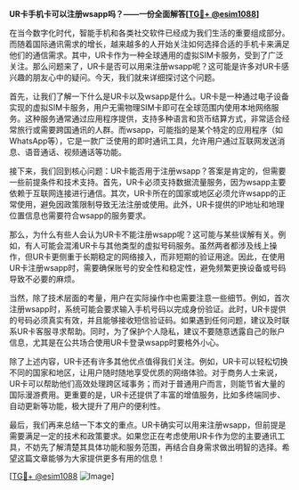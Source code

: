 **UR卡手机卡可以注册wsapp吗？——一份全面解答[[TG💪+ @esim1088](https://t.me/s/esim1088)]**

在当今数字化时代，智能手机和各类社交软件已经成为我们生活的重要组成部分。而随着国际通讯需求的增长，越来越多的人开始关注如何选择合适的手机卡来满足他们的通信需求。其中，UR卡作为一种全球通用的虚拟SIM卡服务，受到了广泛关注。那么问题来了，UR卡是否可以用来注册wsapp呢？这可能是许多对UR卡感兴趣的朋友心中的疑问。今天，我们就来详细探讨这个问题。

首先，让我们了解一下什么是UR卡以及wsapp是什么。UR卡是一种通过电子设备实现的虚拟SIM卡服务，用户无需物理SIM卡即可在全球范围内使用本地网络服务。这种服务通常通过应用程序提供，支持多种语言和货币结算方式，非常适合经常旅行或需要跨国通讯的人群。而wsapp，可能指的是某个特定的应用程序（如WhatsApp等），它是一款广泛使用的即时通讯工具，允许用户通过互联网发送消息、语音通话、视频通话等功能。

接下来，我们回到核心问题：UR卡能否用于注册wsapp？答案是肯定的，但需要一些前提条件和技术支持。首先，UR卡必须支持数据流量服务，因为wsapp主要依赖于互联网连接进行通信。其次，UR卡所在的国家或地区必须允许wsapp的正常使用，避免因政策限制导致无法注册或使用。此外，UR卡提供的IP地址和地理位置信息也需要符合wsapp的服务要求。

那么，为什么有些人会认为UR卡不能注册wsapp呢？这可能与某些误解有关。例如，有人可能会混淆UR卡与其他类型的虚拟号码服务。虽然两者都涉及线上操作，但UR卡更侧重于长期稳定的网络接入，而非短期的验证用途。因此，在使用UR卡注册wsapp时，需要确保账号的安全性和稳定性，避免频繁更换设备或号码导致不必要的麻烦。

当然，除了技术层面的考量，用户在实际操作中也需要注意一些细节。例如，首次注册wsapp时，系统可能会要求输入手机号码以完成身份验证。此时，UR卡提供的号码必须真实有效，并且能够接收短信验证码。如果遇到任何问题，建议及时联系UR卡客服寻求帮助。同时，为了保护个人隐私，建议不要随意透露自己的账户信息，尤其是在公共场合使用UR卡登录wsapp时要格外小心。

除了上述内容，UR卡还有许多其他优点值得我们关注。例如，UR卡可以轻松切换不同的国家和地区，让用户随时随地享受优质的网络体验。对于商务人士来说，UR卡可以帮助他们高效处理跨区域事务；而对于普通用户而言，则能节省大量的国际漫游费用。更重要的是，UR卡还提供了丰富的增值服务，比如多终端同步、自动更新等功能，极大提升了用户的便利性。

最后，我们再来总结一下本文的重点。UR卡确实可以用来注册wsapp，但前提是需要满足一定的技术和政策要求。如果您正在考虑使用UR卡作为您的主要通讯工具，不妨先了解清楚其具体功能和服务范围，再结合自身需求做出明智的选择。希望这篇文章能够为大家提供更多有用的信息！

[[TG💪+ @esim1088](https://t.me/s/esim1088) ![Image](https://i.postimg.cc/4NQfJmqS/Snipaste-2025-05-13-00-14-12.png)]